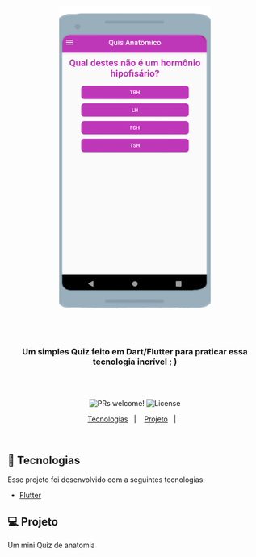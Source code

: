 
<p align="center">
<img align="" width="300" height="600" src="https://github.com/moraesnicol/Quiz/blob/master/quizgif.gif" title="quiz">
</p>
                            
    
<br />
<br />
<h3 align="center">
Um simples Quiz feito em Dart/Flutter para praticar essa tecnologia incrível ; )
</h3>
<br />
<br />

<p align="center">
 <img src="https://img.shields.io/static/v1?label=PRs&message=welcome&color=7159c1&labelColor=000000" alt="PRs welcome!" />

  <img alt="License" src="https://img.shields.io/static/v1?label=license&message=MIT&color=7159c1&labelColor=000000">
</p>

<p align="center">
  <a href="#rocket-tecnologias">Tecnologias</a>&nbsp;&nbsp;&nbsp;|&nbsp;&nbsp;&nbsp;
  <a href="#-projeto">Projeto</a>&nbsp;&nbsp;&nbsp;|&nbsp;&nbsp;&nbsp;
 
</p>
<br>

## :rocket: Tecnologias

Esse projeto foi desenvolvido com a seguintes tecnologias:

- [Flutter](https://flutter.dev/)

## 💻 Projeto

Um mini Quiz de anatomia


    

